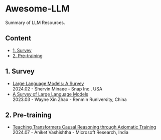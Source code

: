 # Awesome-LLM
Summary of LLM Resources.

## Content

- [1. Survey](#1-survey)
- [2. Pre-training](#2-pre-training)
  
## 1. Survey
- [Large Language Models: A Survey](https://arxiv.org/abs/2402.06196)  
  2024.02 - Shervin Minaee - Snap Inc., USA  
- [A Survey of Large Language Models](https://arxiv.org/abs/2303.18223)  
  2023.03 - Wayne Xin Zhao - Renmin Runiversity, China
  
## 2. Pre-training
- [Teaching Transformers Causal Reasoning through Axiomatic Training](https://arxiv.org/abs/2407.07612)  
  2024.07 - Aniket Vashishtha - Microsoft Research, India  
